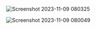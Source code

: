 
![Screenshot 2023-11-09 080325](https://github.com/rekha1239/Sales-Retail-Analysis-Power-Bi-Project/assets/143036945/a7ea629f-837c-4a4c-b394-779bc6546fae)

![Screenshot 2023-11-09 080049](https://github.com/rekha1239/Sales-Retail-Analysis-Power-Bi-Project/assets/143036945/8d4cc6f3-060f-4ed4-aa97-eff3757ddac3)



